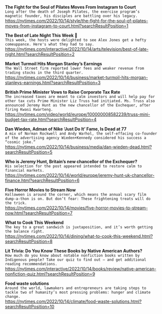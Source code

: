 **The Fight for the Soul of Pilates Moves From Instagram to Court**\
`Long after the death of Joseph Pilates, the exercise program’s magnetic founder, his disciples are battling over his legacy.`\
https://nytimes.com/2022/10/14/style/the-fight-for-the-soul-of-pilates-moves-from-instagram-to-court.html?searchResultPosition=1

**The Best of Late Night This Week 🌙**\
`This week, the hosts were delighted to see Alex Jones get a hefty comeuppance. Here's what they had to say.`\
https://nytimes.com/interactive/2022/10/14/arts/television/best-of-late-night.html?searchResultPosition=2

**Market Turmoil Hits Morgan Stanley’s Earnings**\
`The Wall Street firm reported lower fees and weaker revenue from trading stocks in the third quarter.`\
https://nytimes.com/2022/10/14/business/market-turmoil-hits-morgan-stanleys-earnings.html?searchResultPosition=3

**British Prime Minister Vows to Raise Corporate Tax Rate**\
`The increased taxes are meant to calm investors and will help pay for other tax cuts Prime Minister Liz Truss had initiated. Ms. Truss also announced Jeremy Hunt as the new chancellor of the Exchequer, after firing Kwasi Kwarteng.`\
https://nytimes.com/video/world/europe/100000008582239/truss-mini-budget-tax-rate.html?searchResultPosition=4

**Dan Wieden, Adman of Nike ‘Just Do It’ Fame, Is Dead at 77**\
`A mix of Norman Rockwell and Andy Warhol, the self-effacing co-founder of the advertising agency Wieden+Kennedy considered his success a “cosmic joke.”`\
https://nytimes.com/2022/10/14/business/media/dan-wieden-dead.html?searchResultPosition=5

**Who is Jeremy Hunt, Britain’s new chancellor of the Exchequer?**\
`His selection for the post appeared intended to restore calm to financial markets.`\
https://nytimes.com/2022/10/14/world/europe/jeremy-hunt-uk-chancellor-finance.html?searchResultPosition=6

**Five Horror Movies to Stream Now**\
`Halloween is around the corner, which means the annual scary film dump-a-thon is on. But don’t fear: These frightening treats will do the trick.`\
https://nytimes.com/2022/10/14/movies/five-horror-movies-to-stream-now.html?searchResultPosition=7

**What to Cook This Weekend**\
`The key to a great sandwich is juxtaposition, and it’s worth getting the balance right.`\
https://nytimes.com/2022/10/14/dining/what-to-cook-this-weekend.html?searchResultPosition=8

**Lit Trivia: Do You Know These Books by Native American Authors?**\
`How much do you know about notable nonfiction books written by Indigenous people? Take our quiz to find out — and get additional reading recommendations.`\
https://nytimes.com/interactive/2022/10/14/books/review/native-american-nonfiction-quiz.html?searchResultPosition=9

**Food waste solutions**\
`Around the world, lawmakers and entrepreneurs are taking steps to tackle two of humanity’s most pressing problems: hunger and climate change.`\
https://nytimes.com/2022/10/14/climate/food-waste-solutions.html?searchResultPosition=10

